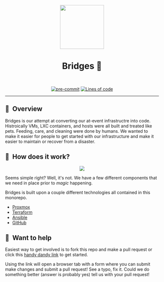 <div align="center">
  <img src="docs/assets/clu2.jpg?raw=true" align="center" height="144px"/>

# Bridges 🌉

</div>

<br/>

<div align="center">

[![pre-commit](https://img.shields.io/badge/pre--commit-enabled-brightgreen?logo=pre-commit&logoColor=white&style=for-the-badge)](https://github.com/pre-commit/pre-commit)
[![Lines of code](https://img.shields.io/tokei/lines/github/magfest/bridges?style=for-the-badge&color=brightgreen&label=lines&logo=codefactor&logoColor=white)](https://github.com/magfest/bridges/graphs/contributors)

</div>

---

## :book:&nbsp; Overview

Bridges is our attempt at converting our at-event infrastructre into code. Histroically VMs, LXC containers, and hosts were all built and treated like pets. Feeding, care, and cleaning were done by humans. We wanted to make it easier for people to get started with our infrastructure and make it easier to maintain or recover from a disaster.

## :telescope:&nbsp; How does it work?

<div align="center">

[![](https://mermaid.ink/img/eyJjb2RlIjoiZ3JhcGggVERcbiAgICBBW1lvdSBtYWtlIHNvbWUgYXdlc29tZSBjb2RlXSAtLT58Q3JlYXRlIHB1bGwgUmVxdWVzdHwgQihXZSBtZXJnZSB0aGUgcHVsbCByZXF1ZXN0KVxuICAgIEIgLS0-IEN7R2l0aHViIHJ1bnMgY29kZSBjaGVja3N9XG4gICAgQyAtLT58RGVwbG95bWVudHwgRFtEZXZdXG4gICAgRCAtLT58TG9va3MgZ29vZD8gUHVzaCB0byBQcm9kIXwgRVtQcm9maXQhXSBcbiIsIm1lcm1haWQiOnsidGhlbWUiOiJkZWZhdWx0In0sInVwZGF0ZUVkaXRvciI6ZmFsc2UsImF1dG9TeW5jIjp0cnVlLCJ1cGRhdGVEaWFncmFtIjpmYWxzZX0)](https://mermaid.live/edit#eyJjb2RlIjoiZ3JhcGggVERcbiAgICBBW1lvdSBtYWtlIHNvbWUgYXdlc29tZSBjb2RlXSAtLT58Q3JlYXRlIHB1bGwgUmVxdWVzdHwgQihXZSBtZXJnZSB0aGUgcHVsbCByZXF1ZXN0KVxuICAgIEIgLS0-IEN7R2l0aHViIHJ1bnMgY29kZSBjaGVja3N9XG4gICAgQyAtLT58RGVwbG95bWVudHwgRFtEZXZdXG4gICAgRCAtLT58TG9va3MgZ29vZD8gUHVzaCB0byBQcm9kIXwgRVtQcm9maXQhXSBcbiIsIm1lcm1haWQiOiJ7XG4gIFwidGhlbWVcIjogXCJkZWZhdWx0XCJcbn0iLCJ1cGRhdGVFZGl0b3IiOmZhbHNlLCJhdXRvU3luYyI6dHJ1ZSwidXBkYXRlRGlhZ3JhbSI6ZmFsc2V9)

</div>

Seems simple right? Well, it's not. We have a few different components that we need in place prior to _magic_ happening.

Bridges is built upon a couple different technologies all contained in this monorepo.

- [Proxmox](https://www.proxmox.com/)
- [Terraform](https://github.com/magfest/bridges/tree/main/terraform)
- [Ansible](https://github.com/magfest/bridges/tree/main/ansible)
- [GitHub](https://github.com/)

## :ferris_wheel:&nbsp; Want to help

Easiest way to get involved is to fork this repo and make a pull request or click this [handy dandy link](https://github.dev/magfest/bridges/) to get started.

Using the link will open a browser tab with a form where you can submit make changes and submit a pull request! See a typo, fix it. Could we do something better (answer is probably yes) tell us with your pull request!
